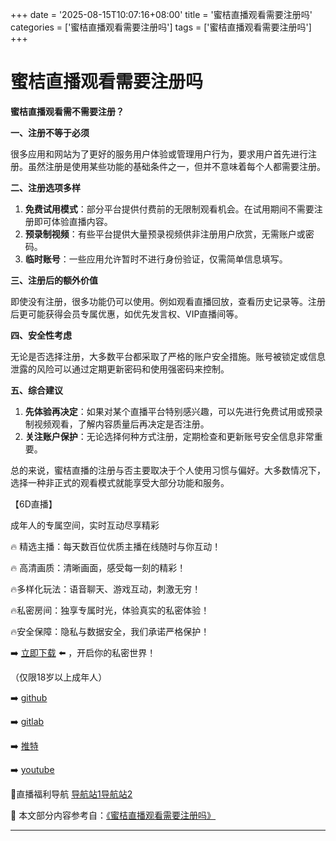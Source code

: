 +++
date = '2025-08-15T10:07:16+08:00'
title = '蜜桔直播观看需要注册吗'
categories = ['蜜桔直播观看需要注册吗']
tags = ['蜜桔直播观看需要注册吗']
+++

# 蜜桔直播观看需要注册吗

**蜜桔直播观看需不需要注册？**

**一、注册不等于必须**

很多应用和网站为了更好的服务用户体验或管理用户行为，要求用户首先进行注册。虽然注册是使用某些功能的基础条件之一，但并不意味着每个人都需要注册。

**二、注册选项多样**

1. **免费试用模式**：部分平台提供付费前的无限制观看机会。在试用期间不需要注册即可体验直播内容。
2. **预录制视频**：有些平台提供大量预录视频供非注册用户欣赏，无需账户或密码。
3. **临时账号**：一些应用允许暂时不进行身份验证，仅需简单信息填写。

**三、注册后的额外价值**

即使没有注册，很多功能仍可以使用。例如观看直播回放，查看历史记录等。注册后更可能获得会员专属优惠，如优先发言权、VIP直播间等。

**四、安全性考虑**

无论是否选择注册，大多数平台都采取了严格的账户安全措施。账号被锁定或信息泄露的风险可以通过定期更新密码和使用强密码来控制。

**五、综合建议**

1. **先体验再决定**：如果对某个直播平台特别感兴趣，可以先进行免费试用或预录制视频观看，了解内容质量后再决定是否注册。
2. **关注账户保护**：无论选择何种方式注册，定期检查和更新账号安全信息非常重要。

总的来说，蜜桔直播的注册与否主要取决于个人使用习惯与偏好。大多数情况下，选择一种非正式的观看模式就能享受大部分功能和服务。

【6D直播】

 成年人的专属空间，实时互动尽享精彩

🔥 精选主播：每天数百位优质主播在线随时与你互动！

🔥 高清画质：清晰画面，感受每一刻的精彩！

🔥多样化玩法：语音聊天、游戏互动，刺激无穷！

🔥私密房间：独享专属时光，体验真实的私密体验！

🔥安全保障：隐私与数据安全，我们承诺严格保护！

➡️ [立即下载](https://down123.s3.ap-east-1.amazonaws.com/down/down.html?channelCode=blog) ⬅️ ，开启你的私密世界！

 （仅限18岁以上成年人）

➡️ [github](https://aldult-live.github.io/)

➡️ [gitlab](https://seo-09598d.gitlab.io/)

➡️ [推特](https://x.com/wegame33)

➡️ [youtube](https://www.youtube.com/@6Dlive)

🔞直播福利导航   [导航站1](https://webstack-86085a.gitlab.io/)[导航站2](https://onlygit123-2.github.io/)

📘 本文部分内容参考自：[《蜜桔直播观看需要注册吗》](https://webstack-hugo-12.pages.dev/)

---
